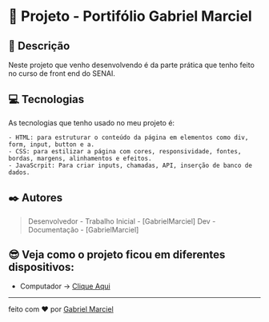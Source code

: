 <!-- Esse exemplo e um pouco mais elaborado para  quem quer mostra mais informações sobre seus projetos pessoais -->


# 🚀 Projeto - Portifólio Gabriel Marciel

## 📝 Descrição

   Neste projeto que venho desenvolvendo é da parte prática que tenho feito 
   no curso de front end do SENAI. 
  

## 💻 Tecnologias
 
As tecnologias que tenho usado no meu projeto é:
  
     
    - HTML: para estruturar o conteúdo da página em elementos como div, form, input, button e a.
    - CSS: para estilizar a página com cores, responsividade, fontes, bordas, margens, alinhamentos e efeitos.
    - JavaScrpit: Para criar inputs, chamadas, API, inserção de banco de dados.


## ✒️ Autores

  
   > Desenvolvedor - Trabalho Inicial - [GabrielMarciel]
   > Dev - Documentação - [GabrielMarciel]

   
   
## 😎 Veja como o projeto ficou em diferentes dispositivos:

- Computador →
[Clique Aqui](https://gabrielmarciel93.github.io/projetoIntegrador/)
----

feito com ❤️ por [Gabriel Marciel](https://gabrielmarciel93.github.io/projetoIntegrador/)
